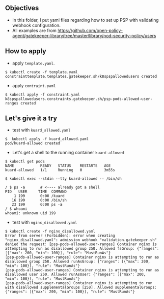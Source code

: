 ## Objectives
- In this folder, I put yaml files regarding how to set up PSP with validating webhook configuration.
- All examples are from https://github.com/open-policy-agent/gatekeeper-library/tree/master/library/pod-security-policy/users

## How to apply
- apply `template.yaml`.
```
$ kubectl create -f template.yaml 
constrainttemplate.templates.gatekeeper.sh/k8spspallowedusers created
```

- apply `contraint.yaml`
```
$ kubectl apply -f constraint.yaml 
k8spspallowedusers.constraints.gatekeeper.sh/psp-pods-allowed-user-ranges created

```

## Let's give it a try
- test with `kuard_allowed.yaml`
```
$  kubectl apply -f kuard_allowed.yaml
pod/kuard-allowed created
```

- Let's get a shell to the running container `kuard-allowed`
```
$ kubectl get pods
NAME            READY   STATUS    RESTARTS   AGE
kuard-allowed   1/1     Running   0          3m55s

$ kubectl exec --stdin --tty kuard-allowed -- /bin/sh

/ $ ps -a       # <---- already got a shell
PID   USER     TIME  COMMAND
    1 199       0:00 /kuard
   16 199       0:00 /bin/sh
   23 199       0:00 ps -a
/ $ whoami      
whoami: unknown uid 199
```

- test with `nginx_disallowed.yaml`
```
$ kubectl create -f nginx_disallowed.yaml 
Error from server (Forbidden): error when creating "nginx_disallowed.yaml": admission webhook "validation.gatekeeper.sh" denied the request: [psp-pods-allowed-user-ranges] Container nginx is attempting to run as disallowed group 250. Allowed fsGroup: {"ranges": [{"max": 200, "min": 100}], "rule": "MustRunAs"}
[psp-pods-allowed-user-ranges] Container nginx is attempting to run as disallowed group 250. Allowed runAsGroup: {"ranges": [{"max": 200, "min": 100}], "rule": "MustRunAs"}
[psp-pods-allowed-user-ranges] Container nginx is attempting to run as disallowed user 250. Allowed runAsUser: {"ranges": [{"max": 200, "min": 100}], "rule": "MustRunAs"}
[psp-pods-allowed-user-ranges] Container nginx is attempting to run with disallowed supplementalGroups [250]. Allowed supplementalGroups: {"ranges": [{"max": 200, "min": 100}], "rule": "MustRunAs"}
```
